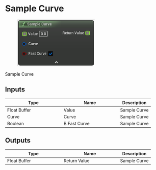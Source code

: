 # Sample Curve

<div align="left" data-full-width="false">

<figure><img src="Sample_Curve.png" alt=""><figcaption></figcaption></figure>

</div>

Sample Curve

## Inputs

<table>
<thead><tr><th width="170">Type</th><th width="170">Name</th><th>Description</th></tr></thead>
<tbody>
<tr><td>Float Buffer</td><td>Value</td><td>Sample Curve</td></tr>
<tr><td>Curve</td><td>Curve</td><td>Sample Curve</td></tr>
<tr><td>Boolean</td><td>B Fast Curve</td><td>Sample Curve</td></tr>
</tbody>
</table>

## Outputs

<table>
<thead><tr><th width="170">Type</th><th width="170">Name</th><th>Description</th></tr></thead>
<tbody>
<tr><td>Float Buffer</td><td>Return Value</td><td>Sample Curve</td></tr>
</tbody>
</table>